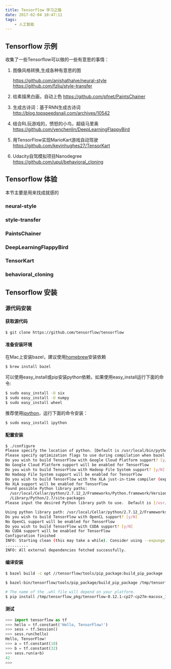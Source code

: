 ```yaml
---
title: Tensorflow 学习之路
date: 2017-02-04 10:47:11
tags:
    - 人工智能
---
```


## Tensorflow 示例

收集了一些Tensorflow可以做的一些有意思的事情：

1. 图像风格转换,生成各种有意思的图
 
    https://github.com/anishathalye/neural-style
    https://github.com/fzliu/style-transfer

2. 给素描黑白画，自动上色
https://github.com/pfnet/PaintsChainer

3. 生成古诗词：基于RNN生成古诗词
http://blog.topspeedsnail.com/archives/10542

4. 结合RL玩游戏的，愤怒的小鸟，超级马里奥
https://github.com/yenchenlin/DeepLearningFlappyBird

5. 用TensorFlow实现MarioKart游戏自动驾驶
https://github.com/kevinhughes27/TensorKart

6. Udacity自驾模拟项目Nanodegree
https://github.com/upul/behavioral_cloning

## Tensorflow 体验

本节主要是用来找成就感的

### neural-style

### style-transfer

### PaintsChainer

### DeepLearningFlappyBird

### TensorKart

### behavioral_cloning

## Tensorflow 安装

### 源代码安装

#### 获取源代码

```bash
$ git clone https://github.com/tensorflow/tensorflow
```

#### 准备安装环境

在Mac上安装bazel，建议使用[homebrew](http://brew.sh/)安装依赖

```bash
$ brew install bazel 
```

可以使用easy_install或pip安装python依赖，如果使用easy_install运行下面的命令:
```bash
$ sudo easy_install -U six
$ sudo easy_install -U numpy
$ sudo easy_install wheel
```

推荐使用[ipython](https://ipython.org/)，运行下面的命令安装：
```bash
$ sudo easy_install ipython
```

#### 配置安装

```bash
$ ./configure
Please specify the location of python. [Default is /usr/local/bin/python]:
Please specify optimization flags to use during compilation when bazel option "--config=opt" is specified [Default is -march=native]:
Do you wish to build TensorFlow with Google Cloud Platform support? [y/N]
No Google Cloud Platform support will be enabled for TensorFlow
Do you wish to build TensorFlow with Hadoop File System support? [y/N]
No Hadoop File System support will be enabled for TensorFlow
Do you wish to build TensorFlow with the XLA just-in-time compiler (experimental)? [y/N]
No XLA support will be enabled for TensorFlow
Found possible Python library paths:
  /usr/local/Cellar/python/2.7.12_2/Frameworks/Python.framework/Versions/2.7/lib/python2.7/site-packages
  /Library/Python/2.7/site-packages
Please input the desired Python library path to use.  Default is [/usr/local/Cellar/python/2.7.12_2/Frameworks/Python.framework/Versions/2.7/lib/python2.7/site-packages]

Using python library path: /usr/local/Cellar/python/2.7.12_2/Frameworks/Python.framework/Versions/2.7/lib/python2.7/site-packages
Do you wish to build TensorFlow with OpenCL support? [y/N]
No OpenCL support will be enabled for TensorFlow
Do you wish to build TensorFlow with CUDA support? [y/N]
No CUDA support will be enabled for TensorFlow
Configuration finished
INFO: Starting clean (this may take a while). Consider using --expunge_async if the clean takes more than several minutes.
..........
INFO: All external dependencies fetched successfully.
```

#### 编译安装

```bash
$ bazel build -c opt //tensorflow/tools/pip_package:build_pip_package

$ bazel-bin/tensorflow/tools/pip_package/build_pip_package /tmp/tensorflow_pkg

# The name of the .whl file will depend on your platform.
$ pip install /tmp/tensorflow_pkg/tensorflow-0.12.1-cp27-cp27m-macosx_10_11_x86_64.whl
```

#### 测试

```python
>>> import tensorflow as tf
>>> hello = tf.constant('Hello, TensorFlow!')
>>> sess = tf.Session()
>>> sess.run(hello)
Hello, TensorFlow!
>>> a = tf.constant(10)
>>> b = tf.constant(32)
>>> sess.run(a+b)
42
>>>
```

